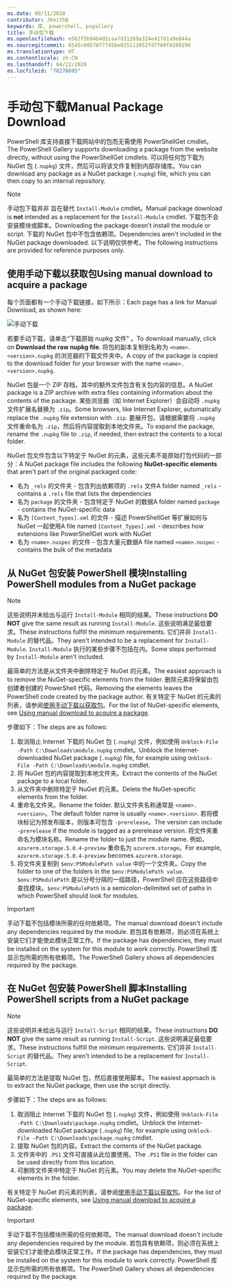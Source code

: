 ```yaml
---
ms.date: 09/11/2018
contributor: JKeithB
keywords: 库, powershell, psgallery
title: 手动包下载
ms.openlocfilehash: e562f5b94b4d2caa7d31269a324e417d1a9e844a
ms.sourcegitcommit: 6545c60578f7745be015111052fd7769f8289296
ms.translationtype: HT
ms.contentlocale: zh-CN
ms.lasthandoff: 04/22/2020
ms.locfileid: "78278695"
---
```

# <a name="manual-package-download"></a><span data-ttu-id="2a034-103">手动包下载</span><span class="sxs-lookup"><span data-stu-id="2a034-103">Manual Package Download</span></span>

<span data-ttu-id="2a034-104">PowerShell 库支持直接下载网站中的包而无需使用 PowerShellGet cmdlet。</span><span class="sxs-lookup"><span data-stu-id="2a034-104">The PowerShell Gallery supports downloading a package from the website directly, without using the PowerShellGet cmdlets.</span></span> <span data-ttu-id="2a034-105">可以将任何包下载为 NuGet 包 (`.nupkg`) 文件，然后可以将该文件复制到内部存储库。</span><span class="sxs-lookup"><span data-stu-id="2a034-105">You can download any package as a NuGet package (`.nupkg`) file, which you can then copy to an internal repository.</span></span>

> [!NOTE]
> <span data-ttu-id="2a034-106">手动包下载并非  旨在替代 `Install-Module` cmdlet。</span><span class="sxs-lookup"><span data-stu-id="2a034-106">Manual package download is **not** intended as a replacement for the `Install-Module` cmdlet.</span></span>
> <span data-ttu-id="2a034-107">下载包不会安装模块或脚本。</span><span class="sxs-lookup"><span data-stu-id="2a034-107">Downloading the package doesn't install the module or script.</span></span> <span data-ttu-id="2a034-108">下载的 NuGet 包中不包含依赖项。</span><span class="sxs-lookup"><span data-stu-id="2a034-108">Dependencies aren't included in the NuGet package downloaded.</span></span> <span data-ttu-id="2a034-109">以下说明仅供参考。</span><span class="sxs-lookup"><span data-stu-id="2a034-109">The following instructions are provided for reference purposes only.</span></span>

## <a name="using-manual-download-to-acquire-a-package"></a><span data-ttu-id="2a034-110">使用手动下载以获取包</span><span class="sxs-lookup"><span data-stu-id="2a034-110">Using manual download to acquire a package</span></span>

<span data-ttu-id="2a034-111">每个页面都有一个手动下载链接，如下所示：</span><span class="sxs-lookup"><span data-stu-id="2a034-111">Each page has a link for Manual Download, as shown here:</span></span>

![手动下载](media/manual-download/packagedisplaypagewithpseditions.png)

<span data-ttu-id="2a034-113">若要手动下载，请单击“下载原始 nupkg 文件”  。</span><span class="sxs-lookup"><span data-stu-id="2a034-113">To download manually, click on **Download the raw nupkg file**.</span></span> <span data-ttu-id="2a034-114">将包的副本复制到名称为 `<name>.<version>.nupkg` 的浏览器的下载文件夹中。</span><span class="sxs-lookup"><span data-stu-id="2a034-114">A copy of the package is copied to the download folder for your browser with the name `<name>.<version>.nupkg`.</span></span>

<span data-ttu-id="2a034-115">NuGet 包是一个 ZIP 存档，其中的额外文件包含有关包内容的信息。</span><span class="sxs-lookup"><span data-stu-id="2a034-115">A NuGet package is a ZIP archive with extra files containing information about the contents of the package.</span></span> <span data-ttu-id="2a034-116">某些浏览器（如 Internet Explorer）会自动将 `.nupkg` 文件扩展名替换为 `.zip`。</span><span class="sxs-lookup"><span data-stu-id="2a034-116">Some browsers, like Internet Explorer, automatically replace the `.nupkg` file extension with `.zip`.</span></span> <span data-ttu-id="2a034-117">要展开包，请根据需要将 `.nupkg` 文件重命名为 `.zip`，然后将内容提取到本地文件夹。</span><span class="sxs-lookup"><span data-stu-id="2a034-117">To expand the package, rename the `.nupkg` file to `.zip`, if needed, then extract the contents to a local folder.</span></span>

<span data-ttu-id="2a034-118">NuGet 包文件包含以下特定于 NuGet  的元素，这些元素不是原始打包代码的一部分：</span><span class="sxs-lookup"><span data-stu-id="2a034-118">A NuGet package file includes the following **NuGet-specific elements** that aren't part of the original packaged code:</span></span>

- <span data-ttu-id="2a034-119">名为 `_rels` 的文件夹 - 包含列出依赖项的 `.rels` 文件</span><span class="sxs-lookup"><span data-stu-id="2a034-119">A folder named `_rels` - contains a `.rels` file that lists the dependencies</span></span>
- <span data-ttu-id="2a034-120">名为 `package` 的文件夹 - 包含特定于 NuGet 的数据</span><span class="sxs-lookup"><span data-stu-id="2a034-120">A folder named `package` - contains the NuGet-specific data</span></span>
- <span data-ttu-id="2a034-121">名为 `[Content_Types].xml` 的文件 - 描述 PowerShellGet 等扩展如何与 NuGet 一起使用</span><span class="sxs-lookup"><span data-stu-id="2a034-121">A file named `[Content_Types].xml` - describes how extensions like PowerShellGet work with NuGet</span></span>
- <span data-ttu-id="2a034-122">名为 `<name>.nuspec` 的文件 - 包含大量元数据</span><span class="sxs-lookup"><span data-stu-id="2a034-122">A file named `<name>.nuspec` - contains the bulk of the metadata</span></span>

## <a name="installing-powershell-modules-from-a-nuget-package"></a><span data-ttu-id="2a034-123">从 NuGet 包安装 PowerShell 模块</span><span class="sxs-lookup"><span data-stu-id="2a034-123">Installing PowerShell modules from a NuGet package</span></span>

> [!NOTE]
> <span data-ttu-id="2a034-124">这些说明并未给出与运行 `Install-Module` 相同的结果。</span><span class="sxs-lookup"><span data-stu-id="2a034-124">These instructions **DO NOT** give the same result as running `Install-Module`.</span></span> <span data-ttu-id="2a034-125">这些说明满足最低要求。</span><span class="sxs-lookup"><span data-stu-id="2a034-125">These instructions fulfill the minimum requirements.</span></span> <span data-ttu-id="2a034-126">它们并非 `Install-Module` 的替代品。</span><span class="sxs-lookup"><span data-stu-id="2a034-126">They aren't intended to be a replacement for `Install-Module`.</span></span>
> <span data-ttu-id="2a034-127">`Install-Module` 执行的某些步骤不包括在内。</span><span class="sxs-lookup"><span data-stu-id="2a034-127">Some steps performed by `Install-Module` aren't included.</span></span>

<span data-ttu-id="2a034-128">最简单的方法是从文件夹中删除特定于 NuGet 的元素。</span><span class="sxs-lookup"><span data-stu-id="2a034-128">The easiest approach is to remove the NuGet-specific elements from the folder.</span></span> <span data-ttu-id="2a034-129">删除元素将保留由包创建者创建的 PowerShell 代码。</span><span class="sxs-lookup"><span data-stu-id="2a034-129">Removing the elements leaves the PowerShell code created by the package author.</span></span>
<span data-ttu-id="2a034-130">有关特定于 NuGet 的元素的列表，请参阅[使用手动下载以获取包](#using-manual-download-to-acquire-a-package)。</span><span class="sxs-lookup"><span data-stu-id="2a034-130">For the list of NuGet-specific elements, see [Using manual download to acquire a package](#using-manual-download-to-acquire-a-package).</span></span>

<span data-ttu-id="2a034-131">步骤如下：</span><span class="sxs-lookup"><span data-stu-id="2a034-131">The steps are as follows:</span></span>

1. <span data-ttu-id="2a034-132">取消阻止 Internet 下载的 NuGet 包 (`.nupkg`) 文件，例如使用 `Unblock-File -Path C:\Downloads\module.nupkg` cmdlet。</span><span class="sxs-lookup"><span data-stu-id="2a034-132">Unblock the Internet-downloaded NuGet package (`.nupkg`) file, for example using `Unblock-File -Path C:\Downloads\module.nupkg` cmdlet.</span></span>
2. <span data-ttu-id="2a034-133">将 NuGet 包的内容提取到本地文件夹。</span><span class="sxs-lookup"><span data-stu-id="2a034-133">Extract the contents of the NuGet package to a local folder.</span></span>
2. <span data-ttu-id="2a034-134">从文件夹中删除特定于 NuGet 的元素。</span><span class="sxs-lookup"><span data-stu-id="2a034-134">Delete the NuGet-specific elements from the folder.</span></span>
3. <span data-ttu-id="2a034-135">重命名文件夹。</span><span class="sxs-lookup"><span data-stu-id="2a034-135">Rename the folder.</span></span> <span data-ttu-id="2a034-136">默认文件夹名称通常是 `<name>.<version>`。</span><span class="sxs-lookup"><span data-stu-id="2a034-136">The default folder name is usually `<name>.<version>`.</span></span> <span data-ttu-id="2a034-137">若将模块标记为预发布版本，则版本可包含 `-prerelease`。</span><span class="sxs-lookup"><span data-stu-id="2a034-137">The version can include `-prerelease` if the module is tagged as a prerelease version.</span></span> <span data-ttu-id="2a034-138">将文件夹重命名为模块名称。</span><span class="sxs-lookup"><span data-stu-id="2a034-138">Rename the folder to just the module name.</span></span> <span data-ttu-id="2a034-139">例如，`azurerm.storage.5.0.4-preview` 重命名为 `azurerm.storage`。</span><span class="sxs-lookup"><span data-stu-id="2a034-139">For example, `azurerm.storage.5.0.4-preview` becomes `azurerm.storage`.</span></span>
4. <span data-ttu-id="2a034-140">将文件夹复制到 `$env:PSModulePath value` 中的一个文件夹。</span><span class="sxs-lookup"><span data-stu-id="2a034-140">Copy the folder to one of the folders in the `$env:PSModulePath value`.</span></span> <span data-ttu-id="2a034-141">`$env:PSModulePath` 是以分号分隔的一组路径，PowerShell 应在这些路径中查找模块。</span><span class="sxs-lookup"><span data-stu-id="2a034-141">`$env:PSModulePath` is a semicolon-delimited set of paths in which PowerShell should look for modules.</span></span>

> [!IMPORTANT]
> <span data-ttu-id="2a034-142">手动下载不包括模块所需的任何依赖项。</span><span class="sxs-lookup"><span data-stu-id="2a034-142">The manual download doesn't include any dependencies required by the module.</span></span> <span data-ttu-id="2a034-143">若包具有依赖项，则必须在系统上安装它们才能使此模块正常工作。</span><span class="sxs-lookup"><span data-stu-id="2a034-143">If the package has dependencies, they must be installed on the system for this module to work correctly.</span></span> <span data-ttu-id="2a034-144">PowerShell 库显示包所需的所有依赖项。</span><span class="sxs-lookup"><span data-stu-id="2a034-144">The PowerShell Gallery shows all dependencies required by the package.</span></span>

## <a name="installing-powershell-scripts-from-a-nuget-package"></a><span data-ttu-id="2a034-145">在 NuGet 包安装 PowerShell 脚本</span><span class="sxs-lookup"><span data-stu-id="2a034-145">Installing PowerShell scripts from a NuGet package</span></span>

> [!NOTE]
> <span data-ttu-id="2a034-146">这些说明并未给出与运行 `Install-Script` 相同的结果。</span><span class="sxs-lookup"><span data-stu-id="2a034-146">These instructions **DO NOT** give the same result as running `Install-Script`.</span></span> <span data-ttu-id="2a034-147">这些说明满足最低要求。</span><span class="sxs-lookup"><span data-stu-id="2a034-147">These instructions fulfill the minimum requirements.</span></span> <span data-ttu-id="2a034-148">它们并非 `Install-Script` 的替代品。</span><span class="sxs-lookup"><span data-stu-id="2a034-148">They aren't intended to be a replacement for `Install-Script`.</span></span>

<span data-ttu-id="2a034-149">最简单的方法是提取 NuGet 包，然后直接使用脚本。</span><span class="sxs-lookup"><span data-stu-id="2a034-149">The easiest approach is to extract the NuGet package, then use the script directly.</span></span>

<span data-ttu-id="2a034-150">步骤如下：</span><span class="sxs-lookup"><span data-stu-id="2a034-150">The steps are as follows:</span></span>

1. <span data-ttu-id="2a034-151">取消阻止 Internet 下载的 NuGet 包 (`.nupkg`) 文件，例如使用 `Unblock-File -Path C:\Downloads\package.nupkg` cmdlet。</span><span class="sxs-lookup"><span data-stu-id="2a034-151">Unblock the Internet-downloaded NuGet package (`.nupkg`) file, for example using `Unblock-File -Path C:\Downloads\package.nupkg` cmdlet.</span></span>
2. <span data-ttu-id="2a034-152">提取 NuGet 包的内容。</span><span class="sxs-lookup"><span data-stu-id="2a034-152">Extract the contents of the NuGet package.</span></span>
2. <span data-ttu-id="2a034-153">文件夹中的 `.PS1` 文件可直接从此位置使用。</span><span class="sxs-lookup"><span data-stu-id="2a034-153">The `.PS1` file in the folder can be used directly from this location.</span></span>
3. <span data-ttu-id="2a034-154">可删除文件夹中特定于 NuGet 的元素。</span><span class="sxs-lookup"><span data-stu-id="2a034-154">You may delete the NuGet-specific elements in the folder.</span></span>

<span data-ttu-id="2a034-155">有关特定于 NuGet 的元素的列表，请参阅[使用手动下载以获取包](#using-manual-download-to-acquire-a-package)。</span><span class="sxs-lookup"><span data-stu-id="2a034-155">For the list of NuGet-specific elements, see [Using manual download to acquire a package](#using-manual-download-to-acquire-a-package).</span></span>

> [!IMPORTANT]
> <span data-ttu-id="2a034-156">手动下载不包括模块所需的任何依赖项。</span><span class="sxs-lookup"><span data-stu-id="2a034-156">The manual download doesn't include any dependencies required by the module.</span></span> <span data-ttu-id="2a034-157">若包具有依赖项，则必须在系统上安装它们才能使此模块正常工作。</span><span class="sxs-lookup"><span data-stu-id="2a034-157">If the package has dependencies, they must be installed on the system for this module to work correctly.</span></span> <span data-ttu-id="2a034-158">PowerShell 库显示包所需的所有依赖项。</span><span class="sxs-lookup"><span data-stu-id="2a034-158">The PowerShell Gallery shows all dependencies required by the package.</span></span>
